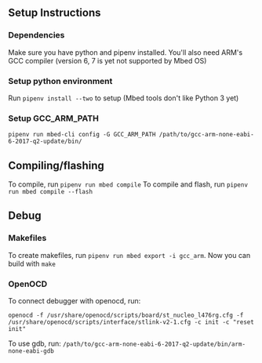
## Setup Instructions

### Dependencies
Make sure you have python and pipenv installed.
You'll also need ARM's GCC compiler (version 6, 7 is yet not supported by Mbed OS)

### Setup python environment
Run `pipenv install --two` to setup (Mbed tools don't like Python 3 yet)

### Setup GCC_ARM_PATH
`pipenv run mbed-cli config -G GCC_ARM_PATH /path/to/gcc-arm-none-eabi-6-2017-q2-update/bin/`

## Compiling/flashing
To compile, run `pipenv run mbed compile`
To compile and flash, run `pipenv run mbed compile --flash`


## Debug

### Makefiles
To create makefiles, run `pipenv run mbed export -i gcc_arm`. Now you can build with `make`

### OpenOCD
To connect debugger with openocd, run:

`openocd -f /usr/share/openocd/scripts/board/st_nucleo_l476rg.cfg -f /usr/share/openocd/scripts/interface/stlink-v2-1.cfg -c init -c "reset init"`

To use gdb, run: `/path/to/gcc-arm-none-eabi-6-2017-q2-update/bin/arm-none-eabi-gdb`